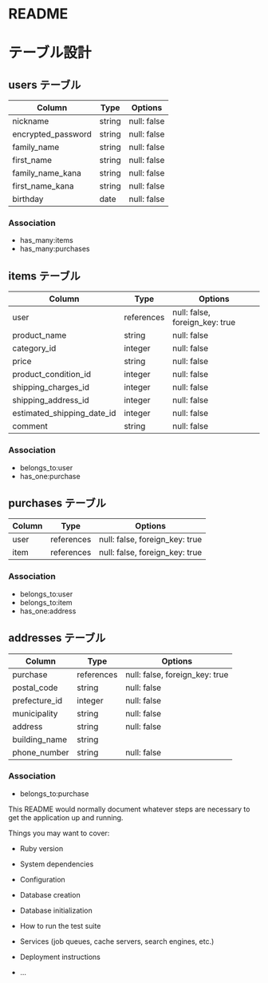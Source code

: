 # README

# テーブル設計

## users テーブル

| Column          | Type   | Options     |
| ----------------| ------ | ----------- |
|nickname         | string | null: false |
|encrypted_password| string | null: false |
|family_name      | string | null: false |
|first_name       | string | null: false |
|family_name_kana | string | null: false |
|first_name_kana  | string | null: false |
|birthday         | date    | null: false |


### Association

- has_many:items
- has_many:purchases

## items テーブル

| Column          | Type     | Options                      |
| ----------------| -------- | ---------------------------- |
|user             |references|null: false, foreign_key: true|
|product_name     | string   | null: false                  |
|category_id      | integer   | null: false                 |
|price            | string   | null: false                  |
|product_condition_id| integer   | null: false                  |
|shipping_charges_id | integer   | null: false                  |
|shipping_address_id | integer   | null: false                  |
|estimated_shipping_date_id| integer   | null: false            |
|comment          | string   | null: false                  |

### Association

- belongs_to:user
- has_one:purchase

## purchases テーブル

| Column | Type       | Options                        |
| ------ | ---------- | ------------------------------ |
| user   | references | null: false, foreign_key: true |
| item   | references | null: false, foreign_key: true |

### Association

- belongs_to:user
- belongs_to:item
- has_one:address

## addresses テーブル

| Column    | Type       | Options                        |
| -------   | ---------- | ------------------------------ |
|purchase   | references | null: false, foreign_key: true |
|postal_code| string     | null: false                  |
|prefecture_id    | integer     | null: false                  |
|municipality    | string     | null: false                  |
|address     | string     | null: false                  |
|building_name     | string     |                   |
|phone_number    | string     | null: false                  |

### Association

- belongs_to:purchase




This README would normally document whatever steps are necessary to get the
application up and running.

Things you may want to cover:

* Ruby version

* System dependencies

* Configuration

* Database creation

* Database initialization

* How to run the test suite

* Services (job queues, cache servers, search engines, etc.)

* Deployment instructions

* ...
